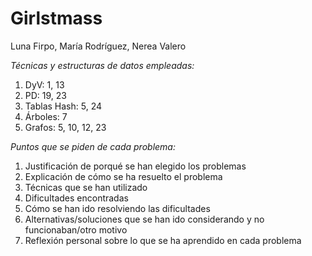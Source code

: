 # Girlstmass
Luna Firpo, María Rodríguez, Nerea Valero 

*Técnicas y estructuras de datos empleadas:*
1) DyV: 1, 13
2) PD: 19, 23
3) Tablas Hash: 5, 24
4) Árboles: 7
5) Grafos: 5, 10, 12, 23

*Puntos que se piden de cada problema:*
1) Justificación de porqué se han elegido los problemas
2) Explicación de cómo se ha resuelto el problema
3) Técnicas que se han utilizado
4) Dificultades encontradas
5) Cómo se han ido resolviendo las dificultades
6) Alternativas/soluciones que se han ido considerando y no funcionaban/otro motivo
7) Reflexión personal sobre lo que se ha aprendido en cada problema
